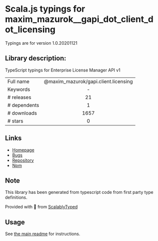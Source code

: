 
# Scala.js typings for maxim_mazurok__gapi_dot_client_dot_licensing

Typings are for version 1.0.20201121

## Library description:
TypeScript typings for Enterprise License Manager API v1

|                    |                 |
| ------------------ | :-------------: |
| Full name          | @maxim_mazurok/gapi.client.licensing |
| Keywords           | - |
| # releases         | 21 |
| # dependents       | 1 |
| # downloads        | 1657 |
| # stars            | 0 |

## Links
- [Homepage](https://github.com/Maxim-Mazurok/google-api-typings-generator#readme)
- [Bugs](https://github.com/Maxim-Mazurok/google-api-typings-generator/issues)
- [Repository](https://github.com/Maxim-Mazurok/google-api-typings-generator)
- [Npm](https://www.npmjs.com/package/%40maxim_mazurok%2Fgapi.client.licensing)
    


## Note
This library has been generated from typescript code from first party type definitions.

Provided with :purple_heart: from [ScalablyTyped](https://github.com/oyvindberg/ScalablyTyped)

## Usage
See [the main readme](../../readme.md) for instructions.


